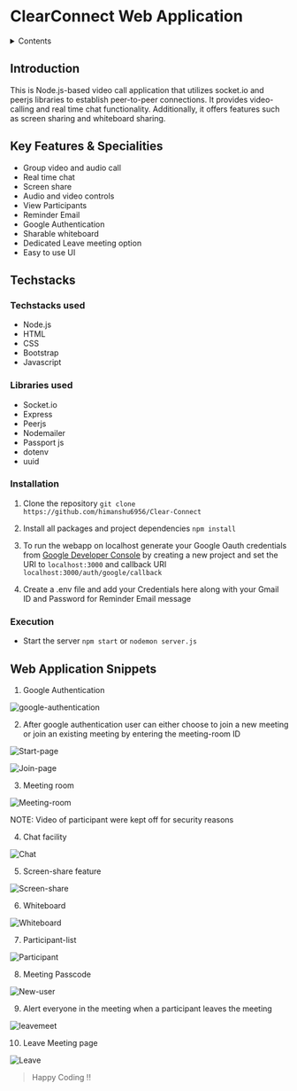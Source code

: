 # ClearConnect Web Application



<details>
<summary>Contents</summary>

* [Introduction](#introduction)<br>
* [Features & Specialities](#key-features--specialities)<br>
* [Techsacks used, installation, execution](#techstacks)<br>
* [Snippets of web application](#web-application-snippets)<br>
</details>





## Introduction


This is Node.js-based video call application that utilizes socket.io and peerjs libraries to establish peer-to-peer connections. It provides video-calling and real time chat functionality. Additionally, it offers features such as screen sharing and whiteboard sharing.



## Key Features & Specialities

* Group video and audio call
* Real time chat
* Screen share
* Audio and video controls
* View Participants
* Reminder Email
* Google Authentication
* Sharable whiteboard
* Dedicated Leave meeting option
* Easy to use UI


## Techstacks


### Techstacks used
* Node.js
* HTML
* CSS
* Bootstrap
* Javascript

### Libraries used

* Socket.io
* Express
* Peerjs
* Nodemailer
* Passport js
* dotenv
* uuid

### Installation

1. Clone the repository `git clone https://github.com/himanshu6956/Clear-Connect`

2. Install all packages and project dependencies `npm install`

3. To run the webapp on localhost generate your Google Oauth credentials from [Google Developer Console](https://console.cloud.google.com/ "google developer console") by creating a new project and set the URI to `localhost:3000` and callback URI `localhost:3000/auth/google/callback`

4. Create a .env file and add your Credentials here along with your Gmail ID and Password for Reminder Email message

### Execution

* Start the server `npm start` or `nodemon server.js`<br>


## Web Application Snippets


1. Google Authentication<br>

![google-authentication](./WebApp/google-authenticate.png)<br>

2. After google authentication user can either choose to join a new meeting or join an existing meeting by entering the meeting-room ID<br>

![Start-page](./WebApp/start-page.png)<br>

![Join-page](./WebApp/join-page.png)<br>

3. Meeting room<br>

![Meeting-room](./WebApp/meeting-room.png)<br>

NOTE: Video of participant were kept off for security reasons<br>

4. Chat facility<br>

![Chat](./WebApp/chat.png)<br>

5. Screen-share feature<br>

![Screen-share](./WebApp/screen-share.png)<br>

6. Whiteboard<br>

![Whiteboard](./WebApp/whiteboard.png)<br>

7. Participant-list<br>

![Participant](./WebApp/participant.png)<br>

8. Meeting Passcode<br>

![New-user](./WebApp/adduser.png)<br>

9. Alert everyone in the meeting when a participant leaves the meeting<br>

![leavemeet](./WebApp/leavemeet.png)<br>

10. Leave Meeting page<br>

![Leave](./WebApp/leave.png)<br>



>Happy Coding !!
